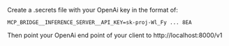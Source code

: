 Create a .secrets file with your OpenAi key in the format of:
```
MCP_BRIDGE__INFERENCE_SERVER__API_KEY=sk-proj-Wl_Fy ... 8EA
```

Then point your OpenAi end point of your client to
http://localhost:8000/v1
